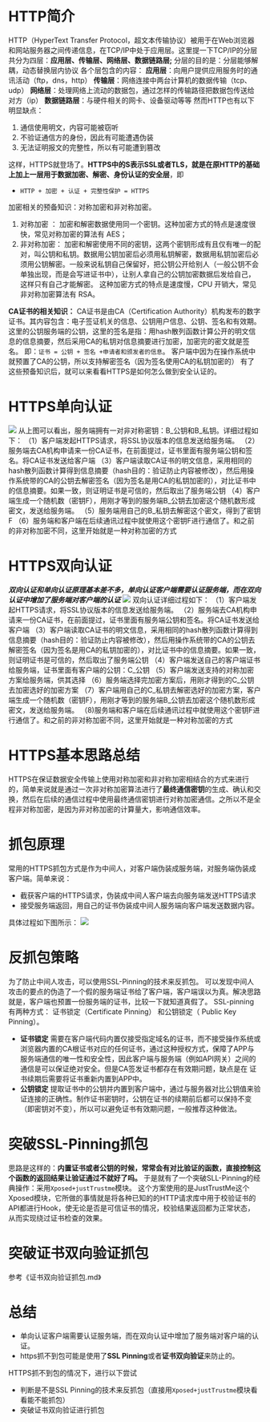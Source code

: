 # HTTP简介
HTTP（HyperText Transfer Protocol，超文本传输协议）被用于在Web浏览器和网站服务器之间传递信息，在TCP/IP中处于应用层。这里提一下TCP/IP的分层共分为四层：**应用层、传输层、网络层、数据链路层;**
分层的目的是：分层能够解耦，动态替换层内协议
各个层包含的内容：
**应用层**：向用户提供应用服务时的通讯活动（ftp，dns，http）
**传输层**：网络连接中两台计算机的数据传输（tcp、udp）
**网络层**：处理网络上流动的数据包，通过怎样的传输路径把数据包传送给对方（ip）
**数据链路层**：与硬件相关的网卡、设备驱动等等
然而HTTP也有以下明显缺点：

1. 通信使用明文，内容可能被窃听
2. 不验证通信方的身份，因此有可能遭遇伪装
3. 无法证明报文的完整性，所以有可能遭到篡改

这样，HTTPS就登场了。**HTTPS中的S表示SSL或者TLS，就是在原HTTP的基础上加上一层用于数据加密、解密、身份认证的安全层**，即

- `HTTP + 加密 + 认证 + 完整性保护 = HTTPS`

加密相关的预备知识：对称加密和非对称加密。

1. 对称加密 ： 加密和解密数据使用同一个密钥。这种加密方式的特点是速度很快，常见对称加密的算法有 AES；
2. 非对称加密： 加密和解密使用不同的密钥，这两个密钥形成有且仅有唯一的配对，叫公钥和私钥。数据用公钥加密后必须用私钥解密，数据用私钥加密后必须用公钥解密。一般来说私钥自己保留好，把公钥公开给别人（一般公钥不会单独出现，而是会写进证书中），让别人拿自己的公钥加密数据后发给自己，这样只有自己才能解密。 这种加密方式的特点是速度慢，CPU 开销大，常见非对称加密算法有 RSA。

**CA证书的相关知识：**
CA证书是由CA（Certification Authority）机构发布的数字证书。其内容包含：电子签证机关的信息、公钥用户信息、公钥、签名和有效期。这里的公钥服务端的公钥，这里的签名是指：用hash散列函数计算公开的明文信息的信息摘要，然后采用CA的私钥对信息摘要进行加密，加密完的密文就是签名。
即：`证书 = 公钥 + 签名 +申请者和颁发者的信息`。
客户端中因为在操作系统中就预置了CA的公钥，所以支持解密签名（因为签名使用CA的私钥加密的）
有了这些预备知识后，就可以来看看HTTPS是如何怎么做到安全认证的。
# HTTPS单向认证
![](04.HTTP单向验证-双向验证解释.assets/2023_05_19_10_21_51_B8qV9Dsp.png)
从上图可以看出，服务端拥有一对非对称密钥：B_公钥和B_私钥。详细过程如下：
（1）客户端发起HTTPS请求，将SSL协议版本的信息发送给服务端。
（2）服务端去CA机构申请来一份CA证书，在前面提过，证书里面有服务端公钥和签名。将CA证书发送给客户端
（3）客户端读取CA证书的明文信息，采用相同的hash散列函数计算得到信息摘要（hash目的：验证防止内容被修改），然后用操作系统带的CA的公钥去解密签名（因为签名是用CA的私钥加密的），对比证书中的信息摘要。如果一致，则证明证书是可信的，然后取出了服务端公钥
（4）客户端生成一个随机数（密钥F），用刚才等到的服务端B_公钥去加密这个随机数形成密文，发送给服务端。
（5）服务端用自己的B_私钥去解密这个密文，得到了密钥F
（6）服务端和客户端在后续通讯过程中就使用这个密钥F进行通信了。和之前的非对称加密不同，这里开始就是一种对称加密的方式

# HTTPS双向认证
**_双向认证和单向认证原理基本差不多，单向认证客户端需要认证服务端，而在双向认证中增加了服务端对客户端的认证_**
![](04.HTTP单向验证-双向验证解释.assets/2023_05_19_10_21_51_81eaSm6G.png)
双向认证详细过程如下：
（1）客户端发起HTTPS请求，将SSL协议版本的信息发送给服务端。
（2）服务端去CA机构申请来一份CA证书，在前面提过，证书里面有服务端公钥和签名。将CA证书发送给客户端
（3）客户端读取CA证书的明文信息，采用相同的hash散列函数计算得到信息摘要（hash目的：验证防止内容被修改），然后用操作系统带的CA的公钥去解密签名（因为签名是用CA的私钥加密的），对比证书中的信息摘要。如果一致，则证明证书是可信的，然后取出了服务端公钥
（4）客户端发送自己的客户端证书给服务端，证书里面有客户端的公钥：C_公钥
（5）客户端发送支持的对称加密方案给服务端，供其选择
（6）服务端选择完加密方案后，用刚才得到的C_公钥去加密选好的加密方案
（7）客户端用自己的C_私钥去解密选好的加密方案，客户端生成一个随机数（密钥F），用刚才等到的服务端B_公钥去加密这个随机数形成密文，发送给服务端。
（8)服务端和客户端在后续通讯过程中就使用这个密钥F进行通信了。和之前的非对称加密不同，这里开始就是一种对称加密的方式
# HTTPS基本思路总结
HTTPS在保证数据安全传输上使用对称加密和非对称加密相结合的方式来进行的，简单来说就是通过一次非对称加密算法进行了**最终通信密钥**的生成、确认和交换，然后在后续的通信过程中使用最终通信密钥进行对称加密通信。之所以不是全程非对称加密，是因为非对称加密的计算量大，影响通信效率。
# 抓包原理
常用的HTTPS抓包方式是作为中间人，对客户端伪装成服务端，对服务端伪装成客户端。简单来说：

- 截获客户端的HTTPS请求，伪装成中间人客户端去向服务端发送HTTPS请求
- 接受服务端返回，用自己的证书伪装成中间人服务端向客户端发送数据内容。

具体过程如下图所示：
![](04.HTTP单向验证-双向验证解释.assets/2023_05_19_10_21_52_jCK1uRFQ.png)
# 反抓包策略
为了防止中间人攻击，可以使用SSL-Pinning的技术来反抓包。
可以发现中间人攻击的要点的伪造了一个假的服务端证书给了客户端，客户端误以为真。解决思路就是，客户端也预置一份服务端的证书，比较一下就知道真假了。
SSL-pinning有两种方式： 证书锁定（Certificate Pinning） 和公钥锁定（ Public Key Pinning）。

- **证书锁定**
需要在客户端代码内置仅接受指定域名的证书，而不接受操作系统或浏览器内置的CA根证书对应的任何证书，通过这种授权方式，保障了APP与服务端通信的唯一性和安全性，因此客户端与服务端（例如API网关）之间的通信是可以保证绝对安全。但是CA签发证书都存在有效期问题，缺点是在 证书续期后需要将证书重新内置到APP中。
- **公钥锁定**
提取证书中的公钥并内置到客户端中，通过与服务器对比公钥值来验证连接的正确性。制作证书密钥时，公钥在证书的续期前后都可以保持不变（即密钥对不变），所以可以避免证书有效期问题，一般推荐这种做法。
# 突破SSL-Pinning抓包
思路是这样的：**内置证书或者公钥的时候，常常会有对比验证的函数，直接控制这个函数的返回结果让验证通过不就好了吗。**
于是就有了一个突破SLL-Pinning的经典操作：采用`Xposed+justTrustme`模块。
这个方案使用的是JustTrustMe这个Xposed模块，它所做的事情就是将各种已知的的HTTP请求库中用于校验证书的API都进行Hook，使无论是否是可信证书的情况，校验结果返回都为正常状态，从而实现绕过证书检查的效果。
# 突破证书双向验证抓包
参考《证书双向验证抓包.md》
# 总结

- 单向认证客户端需要认证服务端，而在双向认证中增加了服务端对客户端的认证。
- https抓不到包可能是使用了**SSL Pinning**或者**证书双向验证**来防止的。

HTTPS抓不到包的情况下，进行以下尝试

- 判断是不是SSL Pinning的技术来反抓包（直接用`Xposed+justTrustme`模块看看能不能抓包）
- 突破证书双向验证进行抓包
